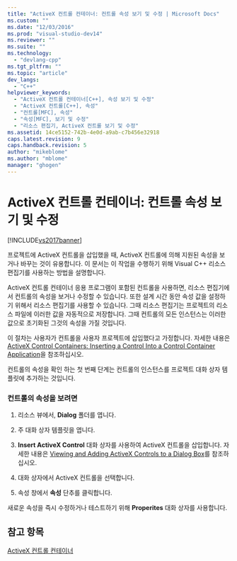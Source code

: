 ```yaml
---
title: "ActiveX 컨트롤 컨테이너: 컨트롤 속성 보기 및 수정 | Microsoft Docs"
ms.custom: ""
ms.date: "12/03/2016"
ms.prod: "visual-studio-dev14"
ms.reviewer: ""
ms.suite: ""
ms.technology: 
  - "devlang-cpp"
ms.tgt_pltfrm: ""
ms.topic: "article"
dev_langs: 
  - "C++"
helpviewer_keywords: 
  - "ActiveX 컨트롤 컨테이너[C++], 속성 보기 및 수정"
  - "ActiveX 컨트롤[C++], 속성"
  - "컨트롤[MFC], 속성"
  - "속성[MFC], 보기 및 수정"
  - "리소스 편집기, ActiveX 컨트롤 보기 및 수정"
ms.assetid: 14ce5152-742b-4e0d-a9ab-c7b456e32918
caps.latest.revision: 9
caps.handback.revision: 5
author: "mikeblome"
ms.author: "mblome"
manager: "ghogen"
---
```

# ActiveX 컨트롤 컨테이너: 컨트롤 속성 보기 및 수정
[!INCLUDE[vs2017banner](../assembler/inline/includes/vs2017banner.md)]

프로젝트에 ActiveX 컨트롤을 삽입했을 때, ActiveX 컨트롤에 의해 지원된 속성을 보거나 바꾸는 것이 유용합니다.  이 문서는 이 작업을 수행하기 위해 Visual C\+\+ 리소스 편집기를 사용하는 방법을 설명합니다.  
  
 ActiveX 컨트롤 컨테이너 응용 프로그램이 포함된 컨트롤을 사용하면, 리소스 편집기에서 컨트롤의 속성을 보거나 수정할 수 있습니다.  또한 설계 시간 동안 속성 값을 설정하기 위해서 리소스 편집기를 사용할 수 있습니다.  그때 리소스 편집기는 프로젝트의 리소스 파일에 이러한 값을 자동적으로 저장합니다.  그때 컨트롤의 모든 인스턴스는 이러한 값으로 초기화된 그것의 속성을 가질 것입니다.  
  
 이 절차는 사용자가 컨트롤을 사용자 프로젝트에 삽입했다고 가정합니다.  자세한 내용은 [ActiveX Control Containers: Inserting a Control Into a Control Container Application](../mfc/inserting-a-control-into-a-control-container-application.md)을 참조하십시오.  
  
 컨트롤의 속성을 확인 하는 첫 번째 단계는 컨트롤의 인스턴스를 프로젝트 대화 상자 템플릿에 추가하는 것입니다.  
  
### 컨트롤의 속성을 보려면  
  
1.  리소스 뷰에서, **Dialog** 폴더를 엽니다.  
  
2.  주 대화 상자 템플릿을 엽니다.  
  
3.  **Insert ActiveX Control** 대화 상자를 사용하여 ActiveX 컨트롤을 삽입합니다.  자세한 내용은 [Viewing and Adding ActiveX Controls to a Dialog Box](../mfc/viewing-and-adding-activex-controls-to-a-dialog-box.md)를 참조하십시오.  
  
4.  대화 상자에서 ActiveX 컨트롤을 선택합니다.  
  
5.  속성 창에서 **속성** 단추를 클릭합니다.  
  
 새로운 속성을 즉시 수정하거나 테스트하기 위해 **Properites** 대화 상자를 사용합니다.  
  
## 참고 항목  
 [ActiveX 컨트롤 컨테이너](../mfc/activex-control-containers.md)